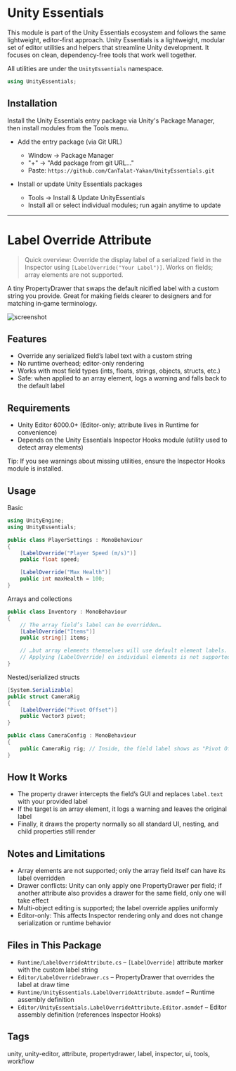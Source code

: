 # Unity Essentials

This module is part of the Unity Essentials ecosystem and follows the same lightweight, editor-first approach.
Unity Essentials is a lightweight, modular set of editor utilities and helpers that streamline Unity development. It focuses on clean, dependency-free tools that work well together.

All utilities are under the `UnityEssentials` namespace.

```csharp
using UnityEssentials;
```

## Installation

Install the Unity Essentials entry package via Unity's Package Manager, then install modules from the Tools menu.

- Add the entry package (via Git URL)
    - Window → Package Manager
    - "+" → "Add package from git URL…"
    - Paste: `https://github.com/CanTalat-Yakan/UnityEssentials.git`

- Install or update Unity Essentials packages
    - Tools → Install & Update UnityEssentials
    - Install all or select individual modules; run again anytime to update

---

# Label Override Attribute

> Quick overview: Override the display label of a serialized field in the Inspector using `[LabelOverride("Your Label")]`. Works on fields; array elements are not supported.

A tiny PropertyDrawer that swaps the default nicified label with a custom string you provide. Great for making fields clearer to designers and for matching in‑game terminology.

![screenshot](Documentation/Screenshot.png)

## Features
- Override any serialized field’s label text with a custom string
- No runtime overhead; editor-only rendering
- Works with most field types (ints, floats, strings, objects, structs, etc.)
- Safe: when applied to an array element, logs a warning and falls back to the default label

## Requirements
- Unity Editor 6000.0+ (Editor-only; attribute lives in Runtime for convenience)
- Depends on the Unity Essentials Inspector Hooks module (utility used to detect array elements)

Tip: If you see warnings about missing utilities, ensure the Inspector Hooks module is installed.

## Usage
Basic

```csharp
using UnityEngine;
using UnityEssentials;

public class PlayerSettings : MonoBehaviour
{
    [LabelOverride("Player Speed (m/s)")]
    public float speed;

    [LabelOverride("Max Health")]
    public int maxHealth = 100;
}
```

Arrays and collections

```csharp
public class Inventory : MonoBehaviour
{
    // The array field’s label can be overridden…
    [LabelOverride("Items")]
    public string[] items;

    // …but array elements themselves will use default element labels.
    // Applying [LabelOverride] on individual elements is not supported.
}
```

Nested/serialized structs

```csharp
[System.Serializable]
public struct CameraRig
{
    [LabelOverride("Pivot Offset")]
    public Vector3 pivot;
}

public class CameraConfig : MonoBehaviour
{
    public CameraRig rig; // Inside, the field label shows as "Pivot Offset"
}
```

## How It Works
- The property drawer intercepts the field’s GUI and replaces `label.text` with your provided label
- If the target is an array element, it logs a warning and leaves the original label
- Finally, it draws the property normally so all standard UI, nesting, and child properties still render

## Notes and Limitations
- Array elements are not supported; only the array field itself can have its label overridden
- Drawer conflicts: Unity can only apply one PropertyDrawer per field; if another attribute also provides a drawer for the same field, only one will take effect
- Multi-object editing is supported; the label override applies uniformly
- Editor-only: This affects Inspector rendering only and does not change serialization or runtime behavior

## Files in This Package
- `Runtime/LabelOverrideAttribute.cs` – `[LabelOverride]` attribute marker with the custom label string
- `Editor/LabelOverrideDrawer.cs` – PropertyDrawer that overrides the label at draw time
- `Runtime/UnityEssentials.LabelOverrideAttribute.asmdef` – Runtime assembly definition
- `Editor/UnityEssentials.LabelOverrideAttribute.Editor.asmdef` – Editor assembly definition (references Inspector Hooks)

## Tags
unity, unity-editor, attribute, propertydrawer, label, inspector, ui, tools, workflow
